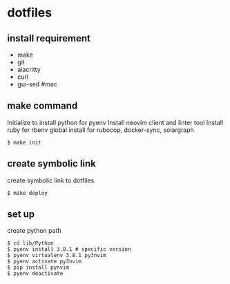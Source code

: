 # dotfiles

## install requirement
- make
- git
- alacritty
- curl
- gui-sed  #mac

## make command
Initialize to install python for pyenv
Install neovim client and linter tool
Install ruby for rbenv global install for rubocop, docker-sync, solargraph
```
$ make init
```

## create symbolic link
create symbolic link to dotfiles
```
$ make deploy
```

## set up
create python path
```
$ cd lib/Python
$ pyenv install 3.8.1 # specific version
$ pyenv virtualenv 3.8.1 py3nvim
$ pyenv activate py3nvim
$ pip install pynvim
$ pyenv deactivate
```

